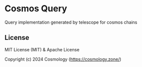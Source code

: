 # Cosmos Query

Query implementation generated by telescope for cosmos chains

## License

MIT License (MIT) & Apache License

Copyright (c) 2024 Cosmology (https://cosmology.zone/)